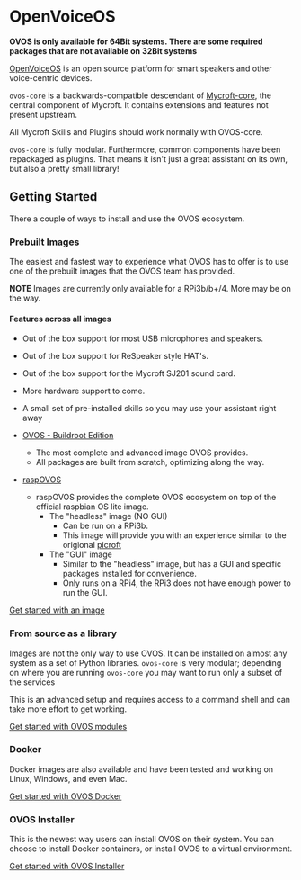 # OpenVoiceOS

**OVOS is only available for 64Bit systems.  There are some required packages that are not available on 32Bit systems**

[OpenVoiceOS](https://openvoiceos.org/) is an open source platform for smart speakers and other voice-centric devices.

`ovos-core` is a backwards-compatible descendant of [Mycroft-core](https://github.com/MycroftAI/mycroft-core), the central component of Mycroft. It contains extensions and features not present upstream.

All Mycroft Skills and Plugins should work normally with OVOS-core.

`ovos-core` is fully modular. Furthermore, common components have been repackaged as plugins. That means it isn't just a great assistant on its own, but also a pretty small library!

## Getting Started

There a couple of ways to install and use the OVOS ecosystem.

### Prebuilt Images

The easiest and fastest way to experience what OVOS has to offer is to use one of the prebuilt images that the OVOS team has provided.

**NOTE** Images are currently only available for a RPi3b/b+/4.  More may be on the way.

#### Features across all images

- Out of the box support for most USB microphones and speakers.
- Out of the box support for ReSpeaker style HAT's.
- Out of the box support for the Mycroft SJ201 sound card.
- More hardware support to come.
- A small set of pre-installed skills so you may use your assistant right away

- [OVOS - Buildroot Edition](https://drive.google.com/drive/folders/113-zmx6ncoeLNsayseNxoaTlaAk1AfU2)
  - The most complete and advanced image OVOS provides.
  - All packages are built from scratch, optimizing along the way.
- [raspOVOS](https://ovosimages.ziggyai.online/raspbian/newest)
  - raspOVOS provides the complete OVOS ecosystem on top of the official raspbian OS lite image.
    - The "headless" image (NO GUI)
      - Can be run on a RPi3b.
      - This image will provide you with an experience similar to the origional [picroft](https://github.com/MycroftAI/enclosure-picroft)
    - The "GUI" image
      - Similar to the "headless" image, but has a GUI and specific packages installed for convenience.
      - Only runs on a RPi4, the RPi3 does not have enough power to run the GUI.

[Get started with an image](030-qs_intro.md)

### From source as a library

Images are not the only way to use OVOS.  It can be installed on almost any system as a set of Python libraries. `ovos-core` is very modular; depending on where you are running `ovos-core` you may want to run only a subset of the services

This is an advanced setup and requires access to a command shell and can take more effort to get working.

[Get started with OVOS modules](042-install_ovos_core.md)

### Docker

Docker images are also available and have been tested and working on Linux, Windows, and even Mac.

[Get started with OVOS Docker](043-install_ovos_docker.md)

### OVOS Installer

This is the newest way users can install OVOS on their system.
You can choose to install Docker containers, or install OVOS to a virtual environment.

[Get started with OVOS Installer](044-ovos_installer.md)
